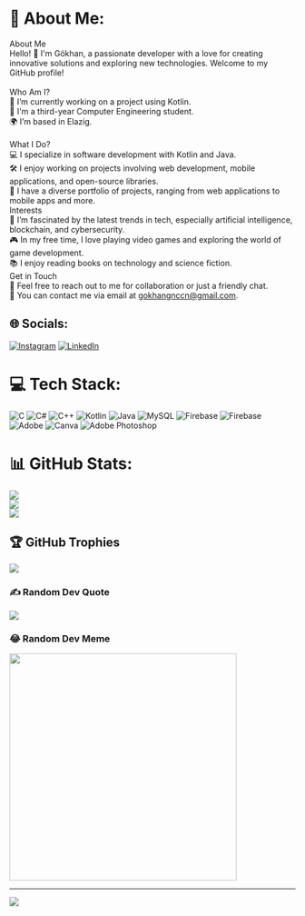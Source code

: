 # 💫 About Me:
About Me<br>Hello! 👋 I'm Gökhan, a passionate developer with a love for creating innovative solutions and exploring new technologies. Welcome to my GitHub profile!<br><br>Who Am I?<br>🌱 I’m currently working on a project using Kotlin.<br>💼 I'm a third-year Computer Engineering student.<br>🌍 I’m based in Elazig.<br><br>What I Do?<br>💻 I specialize in software development with Kotlin and Java.<br>🛠 I enjoy working on projects involving web development, mobile applications, and open-source libraries.<br>📂 I have a diverse portfolio of projects, ranging from web applications to mobile apps and more.<br>Interests<br>🚀 I’m fascinated by the latest trends in tech, especially artificial intelligence, blockchain, and cybersecurity.<br>🎮 In my free time, I love playing video games and exploring the world of game development.<br>📚 I enjoy reading books on technology and science fiction.<br>Get in Touch<br>💬 Feel free to reach out to me for collaboration or just a friendly chat.<br>📧 You can contact me via email at gokhangnccn@gmail.com.<br>


## 🌐 Socials:
[![Instagram](https://img.shields.io/badge/Instagram-%23E4405F.svg?logo=Instagram&logoColor=white)](https://instagram.com/gokhangnccn) [![LinkedIn](https://img.shields.io/badge/LinkedIn-%230077B5.svg?logo=linkedin&logoColor=white)](https://linkedin.com/in/gokhangnccn) 

# 💻 Tech Stack:
![C](https://img.shields.io/badge/c-%2300599C.svg?style=for-the-badge&logo=c&logoColor=white) ![C#](https://img.shields.io/badge/c%23-%23239120.svg?style=for-the-badge&logo=csharp&logoColor=white) ![C++](https://img.shields.io/badge/c++-%2300599C.svg?style=for-the-badge&logo=c%2B%2B&logoColor=white) ![Kotlin](https://img.shields.io/badge/kotlin-%237F52FF.svg?style=for-the-badge&logo=kotlin&logoColor=white) ![Java](https://img.shields.io/badge/java-%23ED8B00.svg?style=for-the-badge&logo=openjdk&logoColor=white) ![MySQL](https://img.shields.io/badge/mysql-4479A1.svg?style=for-the-badge&logo=mysql&logoColor=white) ![Firebase](https://img.shields.io/badge/firebase-%23039BE5.svg?style=for-the-badge&logo=firebase) ![Firebase](https://img.shields.io/badge/firebase-a08021?style=for-the-badge&logo=firebase&logoColor=ffcd34) ![Adobe](https://img.shields.io/badge/adobe-%23FF0000.svg?style=for-the-badge&logo=adobe&logoColor=white) ![Canva](https://img.shields.io/badge/Canva-%2300C4CC.svg?style=for-the-badge&logo=Canva&logoColor=white) ![Adobe Photoshop](https://img.shields.io/badge/adobe%20photoshop-%2331A8FF.svg?style=for-the-badge&logo=adobe%20photoshop&logoColor=white)
# 📊 GitHub Stats:
![](https://github-readme-stats.vercel.app/api?username=gokhangnccn&theme=radical&hide_border=false&include_all_commits=false&count_private=false)<br/>
![](https://github-readme-streak-stats.herokuapp.com/?user=gokhangnccn&theme=radical&hide_border=false)<br/>
![](https://github-readme-stats.vercel.app/api/top-langs/?username=gokhangnccn&theme=radical&hide_border=false&include_all_commits=false&count_private=false&layout=compact)

## 🏆 GitHub Trophies
![](https://github-profile-trophy.vercel.app/?username=gokhangnccn&theme=radical&no-frame=true&no-bg=false&margin-w=4)

### ✍️ Random Dev Quote
![](https://quotes-github-readme.vercel.app/api?type=horizontal&theme=radical)

### 😂 Random Dev Meme
<img src='https://memer-new.vercel.app/' style="height: 400px;"/>

---
[![](https://visitcount.itsvg.in/api?id=gokhangnccn&icon=0&color=0)](https://visitcount.itsvg.in)

<!-- Proudly created with GPRM ( https://gprm.itsvg.in ) -->
